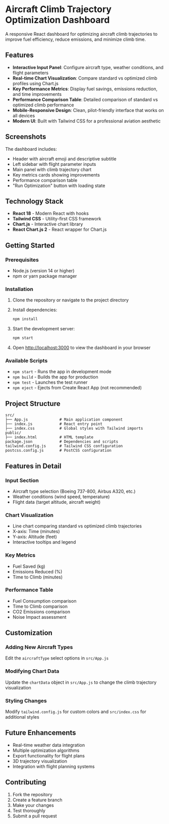 # Aircraft Climb Trajectory Optimization Dashboard

A responsive React dashboard for optimizing aircraft climb trajectories to improve fuel efficiency, reduce emissions, and minimize climb time.

## Features

- **Interactive Input Panel**: Configure aircraft type, weather conditions, and flight parameters
- **Real-time Chart Visualization**: Compare standard vs optimized climb profiles using Chart.js
- **Key Performance Metrics**: Display fuel savings, emissions reduction, and time improvements
- **Performance Comparison Table**: Detailed comparison of standard vs optimized climb performance
- **Mobile-Responsive Design**: Clean, pilot-friendly interface that works on all devices
- **Modern UI**: Built with Tailwind CSS for a professional aviation aesthetic

## Screenshots

The dashboard includes:
- Header with aircraft emoji and descriptive subtitle
- Left sidebar with flight parameter inputs
- Main panel with climb trajectory chart
- Key metrics cards showing improvements
- Performance comparison table
- "Run Optimization" button with loading state

## Technology Stack

- **React 18** - Modern React with hooks
- **Tailwind CSS** - Utility-first CSS framework
- **Chart.js** - Interactive chart library
- **React Chart.js 2** - React wrapper for Chart.js

## Getting Started

### Prerequisites

- Node.js (version 14 or higher)
- npm or yarn package manager

### Installation

1. Clone the repository or navigate to the project directory
2. Install dependencies:
   ```bash
   npm install
   ```

3. Start the development server:
   ```bash
   npm start
   ```

4. Open [http://localhost:3000](http://localhost:3000) to view the dashboard in your browser

### Available Scripts

- `npm start` - Runs the app in development mode
- `npm build` - Builds the app for production
- `npm test` - Launches the test runner
- `npm eject` - Ejects from Create React App (not recommended)

## Project Structure

```
src/
├── App.js              # Main application component
├── index.js            # React entry point
├── index.css           # Global styles with Tailwind imports
public/
├── index.html          # HTML template
package.json            # Dependencies and scripts
tailwind.config.js      # Tailwind CSS configuration
postcss.config.js       # PostCSS configuration
```

## Features in Detail

### Input Section
- Aircraft type selection (Boeing 737-800, Airbus A320, etc.)
- Weather conditions (wind speed, temperature)
- Flight data (target altitude, aircraft weight)

### Chart Visualization
- Line chart comparing standard vs optimized climb trajectories
- X-axis: Time (minutes)
- Y-axis: Altitude (feet)
- Interactive tooltips and legend

### Key Metrics
- Fuel Saved (kg)
- Emissions Reduced (%)
- Time to Climb (minutes)

### Performance Table
- Fuel Consumption comparison
- Time to Climb comparison
- CO2 Emissions comparison
- Noise Impact assessment

## Customization

### Adding New Aircraft Types
Edit the `aircraftType` select options in `src/App.js`

### Modifying Chart Data
Update the `chartData` object in `src/App.js` to change the climb trajectory visualization

### Styling Changes
Modify `tailwind.config.js` for custom colors and `src/index.css` for additional styles

## Future Enhancements

- Real-time weather data integration
- Multiple optimization algorithms
- Export functionality for flight plans
- 3D trajectory visualization
- Integration with flight planning systems

## Contributing

1. Fork the repository
2. Create a feature branch
3. Make your changes
4. Test thoroughly
5. Submit a pull request
